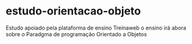 # estudo-orientacao-objeto
Estudo apoiado pela plataforma de ensino Treinaweb o ensino irá abora sobre o Paradgma de programação Orientado a Objetos
